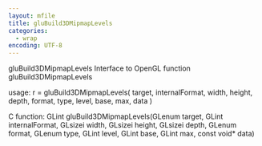 ```yaml
---
layout: mfile
title: gluBuild3DMipmapLevels
categories:
  - wrap
encoding: UTF-8
---
```


gluBuild3DMipmapLevels  Interface to OpenGL function gluBuild3DMipmapLevels

usage:  r = gluBuild3DMipmapLevels( target, internalFormat, width, height, depth, format, type, level, base, max, data )

C function:  GLint gluBuild3DMipmapLevels(GLenum target, GLint internalFormat, GLsizei width, GLsizei height, GLsizei depth, GLenum format, GLenum type, GLint level, GLint base, GLint max, const void\* data)